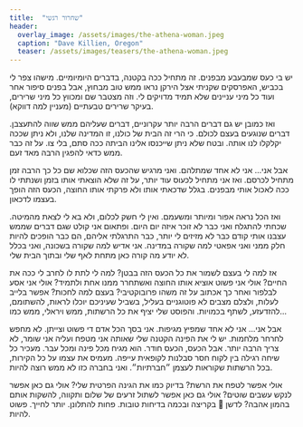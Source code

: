 ```yaml
---
title:  "שחרור רגשי"
header:
  overlay_image: /assets/images/the-athena-woman.jpeg
  caption: "Dave Killien, Oregon"
  teaser: /assets/images/teasers/the-athena-woman.jpeg
---
```

יש בי כעס שמבעבע מבפנים. זה מתחיל ככה בקטנה, בדברים היומיומיים.<!--more-->
מישהו צפר לי בכביש, האפרסקים שקניתי אצל הירקן נראו ממש טוב מבחוץ, אבל בפנים סיפור אחר
ועוד כל מיני עניינים שלא תמיד מדויקים לי.
וזה מצטבר שם ומכווץ כל מיני שרירים, בעיקר שרירים טבעתיים (מעניין למה דווקא).

ואז כמובן יש גם דברים הרבה יותר עקרוניים, דברים שעליהם ממש שווה להתעצבן.
דברים שנוגעים בעצם לכולם. כי הרי זה הבית של כולנו, זו המדינה שלנו, ולא ניתן שככה יקלקלו לנו אותה.
ובטח שלא ניתן שייכנסו אלינו הביתה ככה סתם, בלי צו. על זה כבר ממש כדאי להפגין הרבה מאד זעם.

אבל אני... אני לא אחד שמתלהם. ואני מרגיש שהכעס הזה שכלוא שם כל כך הרבה זמן מתחיל לכרסם.
ואז אני מתחיל לכעוס עוד יותר, על זה שלא הוצאתי אותו בזמן ושנתתי לו ככה לאכול אותי מבפנים.
בגלל שדכאתי אותו ולא פרקתי אותו החוצה, הכעס הזה הופך בעצמו לדכאון.

ואז הכל נראה אפור ומיותר ומשעמם. ואין לי חשק לכלום, ולא בא לי לצאת מהמיטה.
שכחתי להתגלח ואני כבר לא זוכר איזה יום היום.
ופתאום אני קולט שגם דברים שממש עצבנו אותי קודם כבר לא מזיזים לי יותר,
כבר התרגלתי אליהם, הם כבר הופכים להיות חלק ממני ואני אפאטי למה שקורה במדינה.
אני אדיש למה שקורה בשכונה, ואני בכלל לא יודע מה קורה כאן מתחת לאף שלי ובתוך הבית שלי.

אז למה לי בעצם לשמור את כל הכעס הזה בבטן? למה לי לתת לו לחרב לי ככה את החיים?
אולי אני פשוט אוציא אותו החוצה ואשתחרר ממנו אחת ולתמיד?
אולי אני אסע לבלפור ואחר כך אכתוב על זה משהו פרובוקטיבי?
בעצם למה לחכות? אפשר בלייב לעלות, ולצלם מצבים לא פוטוגניים בעליל, בשביל שעיניכם יוכלו לראות,
להשתומם, להזדעזע, לשתף בכמויות.
והפוסט שלי יציף את כל הרשתות, ממש ויראלי, ממש כמו...

אבל אני... אני לא אחד שמפיץ מגיפות. אני בסך הכל אדם די פשוט וצייתן. לא מחפש לחרחר מלחמות.
יש לי את הפינה הקטנה שלי שאותה אני מטפח ועליה אני שומר, לא צריך הרבה יותר.
אבל הכעס, הכעס חודר. הוא מגיח מכל פינה ומכל עבר.
מעכיר כל שיחה רגילה בין לקוח חסר סבלנות לקופאית עייפה.
מעמיס את עצמו על כל הקירות, בכל הרשתות שקוראות לעצמן ״חברתיות״. ואני בחברה כזו לא ממש רוצה להיות.

אולי אפשר לטפח את הרשת? בדיוק כמו את הגינה הפרטית שלי? אולי גם כאן אפשר לנקש עשבים שוטים?
אולי גם כאן אפשר לשתול זרעים של שלום ותקווה, להשקות אותם בהמון אהבה?
לדשן 💩 בקריצה ובכמה בדיחות טובות. פחות להתלונן. יותר לחייך. פשוט להיות.